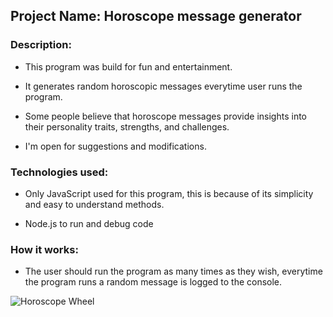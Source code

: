 ## Project Name: Horoscope message generator

### Description:

* This program was build for fun and entertainment.

* It generates random horoscopic messages everytime user runs the program.

* Some people believe that horoscope messages provide insights into their personality traits, strengths, and challenges.

* I'm open for suggestions and modifications.


### Technologies used:

* Only JavaScript used for this program, this is because of its simplicity and easy to understand methods.

* Node.js to run and debug code

### How it works:

* The user should run the program as many times as they wish, everytime the program runs a random message is logged to the console.


![Horoscope Wheel](https://cdn.pixabay.com/animation/2023/01/12/18/10/18-10-43-580_512.gif)




